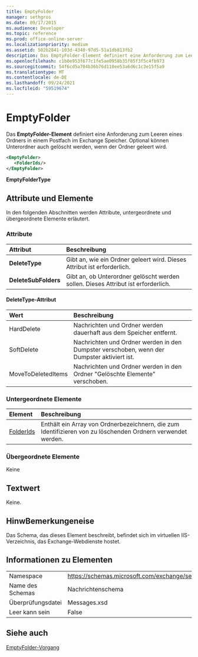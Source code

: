 ```yaml
---
title: EmptyFolder
manager: sethgros
ms.date: 09/17/2015
ms.audience: Developer
ms.topic: reference
ms.prod: office-online-server
ms.localizationpriority: medium
ms.assetid: 502b2841-103d-4340-97d5-51a1db813fb2
description: Das EmptyFolder-Element definiert eine Anforderung zum Leeren eines Ordners in einem Postfach im Exchange Speicher. Optional können Unterordner auch gelöscht werden, wenn der Ordner geleert wird.
ms.openlocfilehash: c1b0e953f677c1fe5ae0958b35f85f3f5c4fb973
ms.sourcegitcommit: 54f6cd5a704b36b76d110ee53a6d6c1c3e15f5a9
ms.translationtype: MT
ms.contentlocale: de-DE
ms.lasthandoff: 09/24/2021
ms.locfileid: "59519674"
---
```

# <a name="emptyfolder"></a>EmptyFolder

Das **EmptyFolder-Element** definiert eine Anforderung zum Leeren eines Ordners in einem Postfach im Exchange Speicher. Optional können Unterordner auch gelöscht werden, wenn der Ordner geleert wird. 
  
```XML
<EmptyFolder>
   <FolderIds/>
</EmptyFolder>
```

 **EmptyFolderType**
## <a name="attributes-and-elements"></a>Attribute und Elemente

In den folgenden Abschnitten werden Attribute, untergeordnete und übergeordnete Elemente erläutert.
  
### <a name="attributes"></a>Attribute

|**Attribut**|**Beschreibung**|
|:-----|:-----|
|**DeleteType** <br/> |Gibt an, wie ein Ordner geleert wird. Dieses Attribut ist erforderlich.  <br/> |
|**DeleteSubFolders** <br/> |Gibt an, ob Unterordner gelöscht werden sollen. Dieses Attribut ist erforderlich.  <br/> |
   
#### <a name="deletetype-attribute"></a>DeleteType-Attribut

|**Wert**|**Beschreibung**|
|:-----|:-----|
|HardDelete  <br/> |Nachrichten und Ordner werden dauerhaft aus dem Speicher entfernt.  <br/> |
|SoftDelete  <br/> |Nachrichten und Ordner werden in den Dumpster verschoben, wenn der Dumpster aktiviert ist.  <br/> |
|MoveToDeletedItems  <br/> |Nachrichten und Ordner werden in den Ordner "Gelöschte Elemente" verschoben.  <br/> |
   
### <a name="child-elements"></a>Untergeordnete Elemente

|**Element**|**Beschreibung**|
|:-----|:-----|
|[FolderIds](folderids.md) <br/> |Enthält ein Array von Ordnerbezeichnern, die zum Identifizieren von zu löschenden Ordnern verwendet werden.  <br/> |
   
### <a name="parent-elements"></a>Übergeordnete Elemente

Keine
  
## <a name="text-value"></a>Textwert

Keine.
  
## <a name="remarks"></a>HinwBemerkungeneise

Das Schema, das dieses Element beschreibt, befindet sich im virtuellen IIS-Verzeichnis, das Exchange-Webdienste hostet.
  
## <a name="element-information"></a>Informationen zu Elementen

|||
|:-----|:-----|
|Namespace  <br/> |https://schemas.microsoft.com/exchange/services/2006/messages  <br/> |
|Name des Schemas  <br/> |Nachrichtenschema  <br/> |
|Überprüfungsdatei  <br/> |Messages.xsd  <br/> |
|Leer kann sein  <br/> |False  <br/> |
   
## <a name="see-also"></a>Siehe auch



[EmptyFolder-Vorgang](emptyfolder-operation.md)

